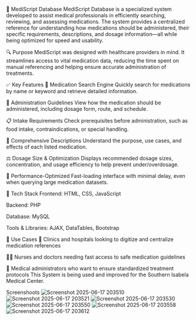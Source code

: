💊 MediScript Database
MediScript Database is a specialized system developed to assist medical professionals in efficiently searching, reviewing, and assessing medications. The system provides a centralized reference for understanding how medications should be administered, their specific requirements, descriptions, and dosage information—all while being optimized for speed and usability.

🔍 Purpose
MediScript was designed with healthcare providers in mind. It streamlines access to vital medication data, reducing the time spent on manual referencing and helping ensure accurate administration of treatments.

✅ Key Features
🔎 Medication Search Engine
Quickly search for medications by name or keyword and retrieve detailed information.

💉 Administration Guidelines
View how the medication should be administered, including dosage form, route, and schedule.

📋 Intake Requirements
Check prerequisites before administration, such as food intake, contraindications, or special handling.

📄 Comprehensive Descriptions
Understand the purpose, use cases, and effects of each listed medication.

⚖️ Dosage Size & Optimization
Displays recommended dosage sizes, concentration, and usage efficiency to help prevent under/overdosage.

🚀 Performance-Optimized
Fast-loading interface with minimal delay, even when querying large medication datasets.

🧰 Tech Stack
Frontend: HTML, CSS, JavaScript

Backend: PHP

Database: MySQL

Tools & Libraries: AJAX, DataTables, Bootstrap 

📌 Use Cases
🏥 Clinics and hospitals looking to digitize and centralize medication references

👩‍⚕️ Nurses and doctors needing fast access to safe medication guidelines

💼 Medical administrators who want to ensure standardized treatment protocols
This System is being used and improved for the Southern Isabela Medical Center.

Screenshoots
![Screenshot 2025-06-17 203510](https://github.com/user-attachments/assets/ed139b0c-0086-47fe-a12d-1a3838780a51)
![Screenshot 2025-06-17 203521](https://github.com/user-attachments/assets/9caa1a4a-bf1f-427c-bf23-ce89d3dff62c)
![Screenshot 2025-06-17 203530](https://github.com/user-attachments/assets/9c18718c-dd85-4b50-bb8d-1ea04478f485)
![Screenshot 2025-06-17 203550](https://github.com/user-attachments/assets/ca7663ea-c9f2-42ff-adbe-7e556ff6d721)
![Screenshot 2025-06-17 203558](https://github.com/user-attachments/assets/c90169ac-d90b-43dc-a2b7-7a7d54ba01de)
![Screenshot 2025-06-17 203612](https://github.com/user-attachments/assets/26061287-fe82-499a-a997-9c1e1ef538c7)




